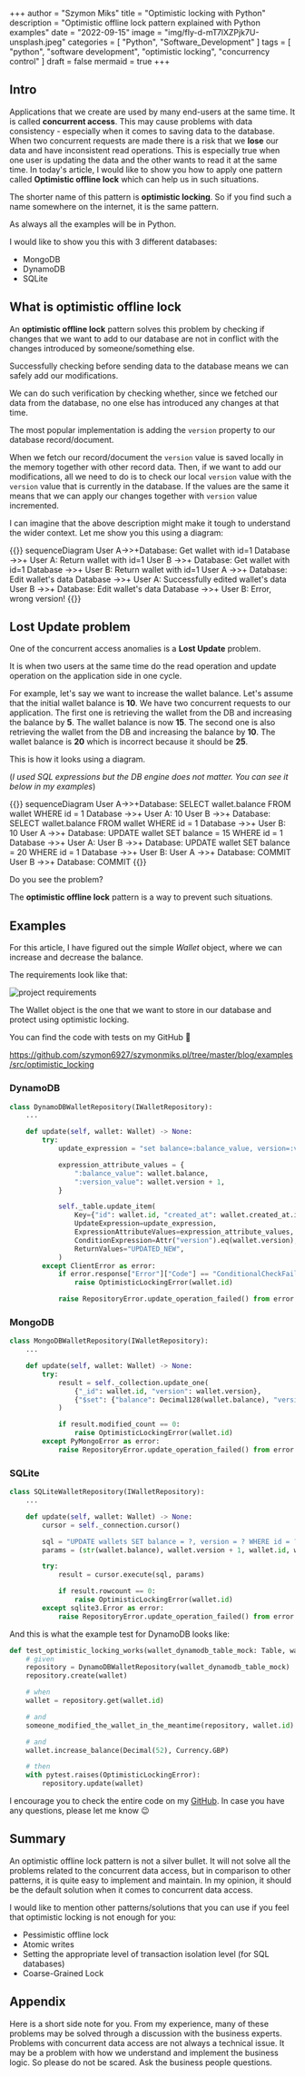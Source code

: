 +++
author = "Szymon Miks"
title = "Optimistic locking with Python"
description = "Optimistic offline lock pattern explained with Python examples"
date = "2022-09-15"
image = "img/fly-d-mT7lXZPjk7U-unsplash.jpeg"
categories = [
     "Python", "Software_Development"
]
tags = [
    "python", "software development", "optimistic locking", "concurrency control"
]
draft = false
mermaid = true
+++

## Intro

Applications that we create are used by many end-users at the same time. It is called **concurrent access**.
This may cause problems with data consistency - especially when it comes to saving data to the database.
When two concurrent requests are made there is a risk that we **lose** our data and have inconsistent read operations.
This is especially true when one user is updating the data and the other wants to read it at the same time.
In today's article, I would like to show you how to apply one pattern called **Optimistic offline lock** which
can help us in such situations.

The shorter name of this pattern is **optimistic locking**. So if you find such a name somewhere on the internet, it is the same pattern.

As always all the examples will be in Python.

I would like to show you this with 3 different databases:
- MongoDB
- DynamoDB
- SQLite

## What is optimistic offline lock

An **optimistic offline lock** pattern solves this problem by checking if changes that we want to add to our database are not in conflict with the changes introduced by someone/something else.

Successfully checking before sending data to the database means we can safely add our modifications.

We can do such verification by checking whether, since we fetched our data from the database, no one else has introduced any changes at that time.

The most popular implementation is adding the `version` property to our database record/document.

When we fetch our record/document the `version` value is saved locally in the memory together with other record data.
Then, if we want to add our modifications, all we need to do is to check our local `version` value with the `version` value that is currently in the database.
If the values are the same it means that we can apply our changes together with `version` value incremented.

I can imagine that the above description might make it tough to understand the wider context. Let me show you this using a diagram:

{{<mermaid>}}
sequenceDiagram
    User A->>+Database: Get wallet with id=1
    Database ->>+ User A: Return wallet with id=1
    User B ->>+ Database: Get wallet with id=1
    Database ->>+ User B: Return wallet with id=1
    User A ->>+ Database: Edit wallet's data
    Database ->>+ User A:  Successfully edited wallet's data
    User B ->>+ Database: Edit wallet's data
    Database ->>+ User B: Error, wrong version!
{{</mermaid>}}


## Lost Update problem

One of the concurrent access anomalies is a **Lost Update** problem.

It is when two users at the same time do the read operation and update operation on the application side in one cycle.

For example, let's say we want to increase the wallet balance. Let's assume that the initial wallet balance is **10**.
We have two concurrent requests to our application.
The first one is retrieving the wallet from the DB and increasing the balance by **5**. The wallet balance is now **15**.
The second one is also retrieving the wallet from the DB and increasing the balance by **10**. The wallet balance is **20** which
is incorrect because it should be **25**.

This is how it looks using a diagram.

(*I used SQL expressions but the DB engine does not matter. You can see it below in my examples*)

{{<mermaid>}}
sequenceDiagram
    User A->>+Database: SELECT wallet.balance FROM wallet WHERE id = 1
    Database ->>+ User A: 10
    User B ->>+ Database: SELECT wallet.balance FROM wallet WHERE id = 1
    Database ->>+ User B: 10
    User A ->>+ Database: UPDATE wallet SET balance = 15 WHERE id = 1
    Database ->>+ User A: 
    User B ->>+ Database: UPDATE wallet SET balance = 20 WHERE id = 1
    Database ->>+ User B: 
    User A ->>+ Database: COMMIT
    User B ->>+ Database: COMMIT
{{</mermaid>}}

Do you see the problem?

The **optimistic offline lock** pattern is a way to prevent such situations.

## Examples

For this article, I have figured out the simple *Wallet* object, where we can increase and decrease the balance.

The requirements look like that:

![project requirements](img/project_requirements.png)

The Wallet object is the one that we want to store in our database and protect using optimistic locking.

You can find the code with tests on my GitHub :rocket:

https://github.com/szymon6927/szymonmiks.pl/tree/master/blog/examples/src/optimistic_locking

### DynamoDB
```python
class DynamoDBWalletRepository(IWalletRepository):
    ...

    def update(self, wallet: Wallet) -> None:
        try:
            update_expression = "set balance=:balance_value, version=:version_value"

            expression_attribute_values = {
                ":balance_value": wallet.balance,
                ":version_value": wallet.version + 1,
            }

            self._table.update_item(
                Key={"id": wallet.id, "created_at": wallet.created_at.isoformat()},
                UpdateExpression=update_expression,
                ExpressionAttributeValues=expression_attribute_values,  # type: ignore
                ConditionExpression=Attr("version").eq(wallet.version),
                ReturnValues="UPDATED_NEW",
            )
        except ClientError as error:
            if error.response["Error"]["Code"] == "ConditionalCheckFailedException":
                raise OptimisticLockingError(wallet.id)

            raise RepositoryError.update_operation_failed() from error

```

### MongoDB
```python
class MongoDBWalletRepository(IWalletRepository):
    ...

    def update(self, wallet: Wallet) -> None:
        try:
            result = self._collection.update_one(
                {"_id": wallet.id, "version": wallet.version},
                {"$set": {"balance": Decimal128(wallet.balance), "version": wallet.version + 1}},
            )

            if result.modified_count == 0:
                raise OptimisticLockingError(wallet.id)
        except PyMongoError as error:
            raise RepositoryError.update_operation_failed() from error

```

### SQLite
```python
class SQLiteWalletRepository(IWalletRepository):
    ...

    def update(self, wallet: Wallet) -> None:
        cursor = self._connection.cursor()

        sql = "UPDATE wallets SET balance = ?, version = ? WHERE id = ? AND version = ?"
        params = (str(wallet.balance), wallet.version + 1, wallet.id, wallet.version)

        try:
            result = cursor.execute(sql, params)

            if result.rowcount == 0:
                raise OptimisticLockingError(wallet.id)
        except sqlite3.Error as error:
            raise RepositoryError.update_operation_failed() from error

```

And this is what the example test for DynamoDB looks like:

```python
def test_optimistic_locking_works(wallet_dynamodb_table_mock: Table, wallet: Wallet) -> None:
    # given
    repository = DynamoDBWalletRepository(wallet_dynamodb_table_mock)
    repository.create(wallet)

    # when
    wallet = repository.get(wallet.id)

    # and
    someone_modified_the_wallet_in_the_meantime(repository, wallet.id)

    # and
    wallet.increase_balance(Decimal(52), Currency.GBP)

    # then
    with pytest.raises(OptimisticLockingError):
        repository.update(wallet)
```

I encourage you to check the entire code on my [GitHub](https://github.com/szymon6927/szymonmiks.pl/tree/master/blog/examples/src/optimistic_locking).
In case you have any questions, please let me know :wink:

## Summary

An optimistic offline lock pattern is not a silver bullet.
It will not solve all the problems related to the concurrent data access, 
but in comparison to other patterns, it is quite easy to implement and maintain.
In my opinion, it should be the default solution when it comes to concurrent data access.

I would like to mention other patterns/solutions that you can use if you feel that optimistic locking is not enough for you:
- Pessimistic offline lock
- Atomic writes
- Setting the appropriate level of transaction isolation level (for SQL databases)
- Coarse-Grained Lock


## Appendix

Here is a short side note for you.
From my experience, many of these problems may be solved through a discussion with the business experts.
Problems with concurrent data access are not always a technical issue.
It may be a problem with how we understand and implement the business logic.
So please do not be scared.
Ask the business people questions.
